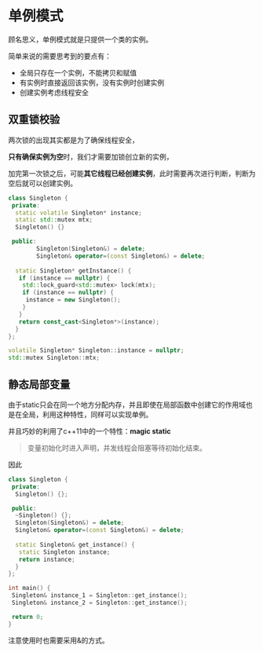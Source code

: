 # 单例模式

顾名思义，单例模式就是只提供一个类的实例。

简单来说的需要思考到的要点有：

- 全局只存在一个实例，不能拷贝和赋值
- 有实例时直接返回该实例，没有实例时创建实例
- 创建实例考虑线程安全

## 双重锁校验

两次锁的出现其实都是为了确保线程安全，

**只有确保实例为空**时，我们才需要加锁创立新的实例，

加完第一次锁之后，可能**其它线程已经创建实例**，此时需要再次进行判断，判断为空后就可以创建实例。

```cpp
class Singleton {
 private:
  static volatile Singleton* instance;
  static std::mutex mtx;
  Singleton() {}

 public:
        Singleton(Singleton&) = delete;
        Singleton& operator=(const Singleton&) = delete;
  
  static Singleton* getInstance() {
   if (instance == nullptr) {
    std::lock_guard<std::mutex> lock(mtx);
    if (instance == nullptr) {
     instance = new Singleton();
    }
   }
   return const_cast<Singleton*>(instance);
  }
};

volatile Singleton* Singleton::instance = nullptr;
std::mutex Singleton::mtx;
```

## 静态局部变量

由于static只会在同一个地方分配内存，并且即使在局部函数中创建它的作用域也是在全局，利用这种特性，同样可以实现单例。

并且巧妙的利用了c++11中的一个特性：**magic static**

> 变量初始化时进入声明，并发线程会阻塞等待初始化结束。

因此

```cpp
class Singleton {
 private:
  Singleton() {};

 public:
  ~Singleton() {};
  Singleton(Singleton&) = delete;
  Singleton& operator=(const Singleton&) = delete;
    
  static Singleton& get_instance() {
   static Singleton instance;
   return instance;
  }
};

int main() {
 Singleton& instance_1 = Singleton::get_instance();
 Singleton& instance_2 = Singleton::get_instance();

 return 0;
}
```

注意使用时也需要采用&的方式。
